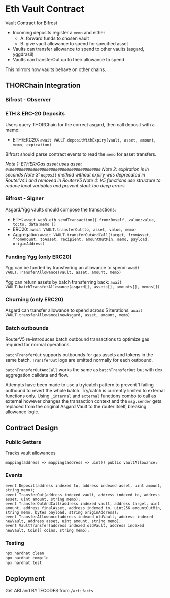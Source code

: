 # Eth Vault Contract

Vault Contract for Bifrost

- Incoming deposits register a `memo` and either
  - A. forward funds to chosen vault
  - B. give vault allowance to spend for specified asset
- Vaults can transfer allowance to spend to other vaults (asgard, yggdrasil)
- Vaults can transferOut up to their allowance to spend

This mirrors how vaults behave on other chains.

## THORChain Integration

### Bifrost - Observer

### ETH & ERC-20 Deposits

Users query THORChain for the correct asgard, then call deposit with a memo:

- ETH/ERC20: `await VAULT.depositWithExpiry(vault, asset, amount, memo, expiration)`

Bifrost should parse contract events to read the `memo` for asset transfers.

_Note 1: ETHER/Gas asset uses asset `0x0000000000000000000000000000000000000000`_
_Note 2: expiration is in seconds_
_Note 3: `deposit` method without expiry was deprecated in RouterV4.1 and removed in RouterV5_
_Note 4: V5 functions use structure to reduce local variables and prevent stack too deep errors_

### Bifrost - Signer

Asgard/Ygg vaults should compose the transactions:

- ETH: `await web3.eth.sendTransaction({ from:0xself, value:value, to:to, data:memo })`
- ERC20: `await VAULT.transferOut(to, asset, value, memo)`
- Aggregation `await VAULT.transferOutAndCall(target, fromAsset, fromAmount, toAsset, recipient, amountOutMin, memo, payload, originAddress)`

### Funding Ygg (only ERC20)

Ygg can be funded by transferring an allowance to spend:
`await VAULT.TransferAllowance(vault, asset, amount, memo)`

Ygg can return assets by batch transferring back:
`await VAULT.batchTransferAllowance(asgard[], assets[], amounts[], memos[])`

### Churning (only ERC20)

Asgard can transfer allowance to spend across 5 iterations:
`await VAULT.transferAllowance(newAsgard, asset, amount, memo)`

### Batch outbounds

RouterV5 re-introduces batch outbound transactions to optimize gas required for normal operations.

`batchTransferOut` supports outbounds for gas assets and tokens in the same batch. `TransferOut` logs are emitted normally for each outbound.

`batchTransferOutAndCall` works the same as `batchTransferOut` but with dex aggregation calldata and flow.

Attempts have been made to use a try/catch pattern to prevent 1 failing outbound to revert the whole batch. Try/catch is currently limited to external functions only. Using `_internal` and `external` functions combo to call as external however changes the transaction context and the `msg.sender` gets replaced from the original Asgard Vault to the router itself, breaking allowance logic.

## Contract Design

### Public Getters

Tracks vault allowances

```solidity
mapping(address => mapping(address => uint)) public vaultAllowance;
```

### Events

```solidity
event Deposit(address indexed to, address indexed asset, uint amount, string memo);
event TransferOut(address indexed vault, address indexed to, address asset, uint amount, string memo);
event TransferOutAndCall(address indexed vault, address target, uint amount, address finalAsset, address indexed to, uint256 amountOutMin, string memo, bytes payload, string originAddress);
event TransferAllowance(address indexed oldVault, address indexed newVault, address asset, uint amount, string memo);
event VaultTransfer(address indexed oldVault, address indexed newVault, Coin[] coins, string memo);
```

### Testing

```bash
npx hardhat clean
npx hardhat compile
npx hardhat test
```

## Deployment

Get ABI and BYTECODES from `/artifacts`
